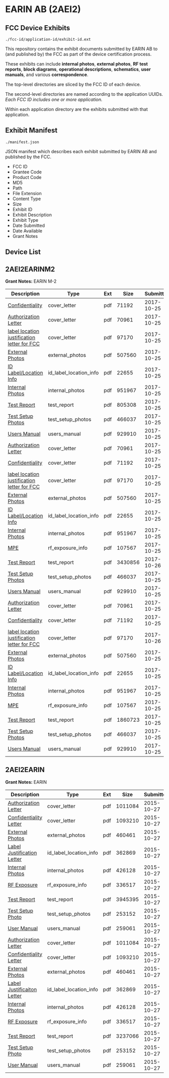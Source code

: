 # EARIN AB (2AEI2)
## FCC Device Exhibits

```
./fcc-id/application-id/exhibit-id.ext
```

This repository contains the exhibit documents submitted by EARIN AB to (and published by) the FCC as part of the device certification process.

These exhibits can include **internal photos**, **external photos**, **RF test reports**, **block diagrams**, **operational descriptions**, **schematics**, **user manuals**, and various **correspondence**.

The top-level directories are sliced by the FCC ID of each device.

The second-level directories are named according to the application UUIDs. *Each FCC ID includes one or more application.*

Within each application directory are the exhibits submitted with that application. 

## Exhibit Manifest

```
./manifest.json
```

JSON manifest which describes each exhibit submitted by EARIN AB and published by the FCC.

- FCC ID
- Grantee Code
- Product Code
- MD5
- Path
- File Extension
- Content Type
- Size
- Exhibit ID
- Exhibit Description
- Exhibit Type
- Date Submitted
- Date Available
- Grant Notes

## Device List
## 2AEI2EARINM2
**Grant Notes:** EARIN M-2

| Description | Type | Ext | Size | Submitted | Available |
| ----------- | ---- | --- | ---- | --------- | --------- |
| [Confidentiality](2AEI2EARINM2/3b144e74c81426a3c52456a17a5b798f/3616725.pdf) | cover_letter | pdf | 71192 | 2017-10-25 | 2017-10-27 |
| [Authorization Letter](2AEI2EARINM2/3b144e74c81426a3c52456a17a5b798f/3616724.pdf) | cover_letter | pdf | 70961 | 2017-10-25 | 2017-10-27 |
| [label location justification letter for FCC](2AEI2EARINM2/3b144e74c81426a3c52456a17a5b798f/3616729.pdf) | cover_letter | pdf | 97170 | 2017-10-25 | 2017-10-27 |
| [External Photos](2AEI2EARINM2/3b144e74c81426a3c52456a17a5b798f/3616696.pdf) | external_photos | pdf | 507560 | 2017-10-25 | 2018-04-24 |
| [ID Label/Location Info](2AEI2EARINM2/3b144e74c81426a3c52456a17a5b798f/3616701.pdf) | id_label_location_info | pdf | 22655 | 2017-10-25 | 2017-10-27 |
| [Internal Photos](2AEI2EARINM2/3b144e74c81426a3c52456a17a5b798f/3616699.pdf) | internal_photos | pdf | 951967 | 2017-10-25 | 2018-04-24 |
| [Test Report](2AEI2EARINM2/3b144e74c81426a3c52456a17a5b798f/3616753.pdf) | test_report | pdf | 805308 | 2017-10-25 | 2017-10-27 |
| [Test Setup Photos](2AEI2EARINM2/3b144e74c81426a3c52456a17a5b798f/3616702.pdf) | test_setup_photos | pdf | 466037 | 2017-10-25 | 2018-04-24 |
| [Users Manual](2AEI2EARINM2/3b144e74c81426a3c52456a17a5b798f/3616705.pdf) | users_manual | pdf | 929910 | 2017-10-25 | 2018-04-24 |
| [Authorization Letter](2AEI2EARINM2/63ac4e156738ffb2d083a8b1eb8e7167/3616724.pdf) | cover_letter | pdf | 70961 | 2017-10-25 | 2017-10-27 |
| [Confidentiality](2AEI2EARINM2/63ac4e156738ffb2d083a8b1eb8e7167/3616725.pdf) | cover_letter | pdf | 71192 | 2017-10-25 | 2017-10-27 |
| [label location justification letter for FCC](2AEI2EARINM2/63ac4e156738ffb2d083a8b1eb8e7167/3616729.pdf) | cover_letter | pdf | 97170 | 2017-10-25 | 2017-10-27 |
| [External Photos](2AEI2EARINM2/63ac4e156738ffb2d083a8b1eb8e7167/3616696.pdf) | external_photos | pdf | 507560 | 2017-10-25 | 2018-04-24 |
| [ID Label/Location Info](2AEI2EARINM2/63ac4e156738ffb2d083a8b1eb8e7167/3616701.pdf) | id_label_location_info | pdf | 22655 | 2017-10-25 | 2017-10-27 |
| [Internal Photos](2AEI2EARINM2/63ac4e156738ffb2d083a8b1eb8e7167/3616699.pdf) | internal_photos | pdf | 951967 | 2017-10-25 | 2018-04-24 |
| [MPE](2AEI2EARINM2/63ac4e156738ffb2d083a8b1eb8e7167/3616749.pdf) | rf_exposure_info | pdf | 107567 | 2017-10-25 | 2017-10-27 |
| [Test Report](2AEI2EARINM2/63ac4e156738ffb2d083a8b1eb8e7167/3617928.pdf) | test_report | pdf | 3430856 | 2017-10-26 | 2017-10-27 |
| [Test Setup Photos](2AEI2EARINM2/63ac4e156738ffb2d083a8b1eb8e7167/3616702.pdf) | test_setup_photos | pdf | 466037 | 2017-10-25 | 2018-04-24 |
| [Users Manual](2AEI2EARINM2/63ac4e156738ffb2d083a8b1eb8e7167/3616705.pdf) | users_manual | pdf | 929910 | 2017-10-25 | 2018-04-24 |
| [Authorization Letter](2AEI2EARINM2/03b059085eca8bbe4cee27414f143d9d/3616724.pdf) | cover_letter | pdf | 70961 | 2017-10-25 | 2017-10-27 |
| [Confidentiality](2AEI2EARINM2/03b059085eca8bbe4cee27414f143d9d/3616725.pdf) | cover_letter | pdf | 71192 | 2017-10-25 | 2017-10-27 |
| [label location justification letter for FCC](2AEI2EARINM2/03b059085eca8bbe4cee27414f143d9d/3616729.pdf) | cover_letter | pdf | 97170 | 2017-10-26 | 2017-10-27 |
| [External Photos](2AEI2EARINM2/03b059085eca8bbe4cee27414f143d9d/3616696.pdf) | external_photos | pdf | 507560 | 2017-10-25 | 2018-04-24 |
| [ID Label/Location Info](2AEI2EARINM2/03b059085eca8bbe4cee27414f143d9d/3616701.pdf) | id_label_location_info | pdf | 22655 | 2017-10-25 | 2017-10-27 |
| [Internal Photos](2AEI2EARINM2/03b059085eca8bbe4cee27414f143d9d/3616699.pdf) | internal_photos | pdf | 951967 | 2017-10-25 | 2018-04-24 |
| [MPE](2AEI2EARINM2/03b059085eca8bbe4cee27414f143d9d/3616749.pdf) | rf_exposure_info | pdf | 107567 | 2017-10-25 | 2017-10-27 |
| [Test Report](2AEI2EARINM2/03b059085eca8bbe4cee27414f143d9d/3616747.pdf) | test_report | pdf | 1860723 | 2017-10-25 | 2017-10-27 |
| [Test Setup Photos](2AEI2EARINM2/03b059085eca8bbe4cee27414f143d9d/3616702.pdf) | test_setup_photos | pdf | 466037 | 2017-10-25 | 2018-04-24 |
| [Users Manual](2AEI2EARINM2/03b059085eca8bbe4cee27414f143d9d/3616705.pdf) | users_manual | pdf | 929910 | 2017-10-25 | 2018-04-24 |
## 2AEI2EARIN
**Grant Notes:** EARIN

| Description | Type | Ext | Size | Submitted | Available |
| ----------- | ---- | --- | ---- | --------- | --------- |
| [Authorization Letter](2AEI2EARIN/3444b129d4e60b9e1cc11167ba03b503/2794881.pdf) | cover_letter | pdf | 1011084 | 2015-10-27 | 2015-10-27 |
| [Confidentiality Letter](2AEI2EARIN/3444b129d4e60b9e1cc11167ba03b503/2794882.pdf) | cover_letter | pdf | 1093210 | 2015-10-27 | 2015-10-27 |
| [External Photos](2AEI2EARIN/3444b129d4e60b9e1cc11167ba03b503/2794885.pdf) | external_photos | pdf | 460461 | 2015-10-27 | 2015-10-27 |
| [Label Justification Letter](2AEI2EARIN/3444b129d4e60b9e1cc11167ba03b503/2794890.pdf) | id_label_location_info | pdf | 362869 | 2015-10-27 | 2015-10-27 |
| [Internal Photos](2AEI2EARIN/3444b129d4e60b9e1cc11167ba03b503/2794884.pdf) | internal_photos | pdf | 426128 | 2015-10-27 | 2015-10-27 |
| [RF Exposure](2AEI2EARIN/3444b129d4e60b9e1cc11167ba03b503/2794886.pdf) | rf_exposure_info | pdf | 336517 | 2015-10-27 | 2015-10-27 |
| [Test Report](2AEI2EARIN/3444b129d4e60b9e1cc11167ba03b503/2794896.pdf) | test_report | pdf | 3945395 | 2015-10-27 | 2015-10-27 |
| [Test Setup Photo](2AEI2EARIN/3444b129d4e60b9e1cc11167ba03b503/2794888.pdf) | test_setup_photos | pdf | 253152 | 2015-10-27 | 2015-10-27 |
| [User Manual](2AEI2EARIN/3444b129d4e60b9e1cc11167ba03b503/2794889.pdf) | users_manual | pdf | 259061 | 2015-10-27 | 2015-10-27 |
| [Authorization Letter](2AEI2EARIN/d0f614e32230ea037fad335e2e4f8848/2794881.pdf) | cover_letter | pdf | 1011084 | 2015-10-27 | 2015-10-27 |
| [Confidentiality Letter](2AEI2EARIN/d0f614e32230ea037fad335e2e4f8848/2794882.pdf) | cover_letter | pdf | 1093210 | 2015-10-27 | 2015-10-27 |
| [External Photos](2AEI2EARIN/d0f614e32230ea037fad335e2e4f8848/2794885.pdf) | external_photos | pdf | 460461 | 2015-10-27 | 2015-10-27 |
| [Label Justificaiton Letter](2AEI2EARIN/d0f614e32230ea037fad335e2e4f8848/2794890.pdf) | id_label_location_info | pdf | 362869 | 2015-10-27 | 2015-10-27 |
| [Internal Photos](2AEI2EARIN/d0f614e32230ea037fad335e2e4f8848/2794884.pdf) | internal_photos | pdf | 426128 | 2015-10-27 | 2015-10-27 |
| [RF Exposure](2AEI2EARIN/d0f614e32230ea037fad335e2e4f8848/2794886.pdf) | rf_exposure_info | pdf | 336517 | 2015-10-27 | 2015-10-27 |
| [Test Report](2AEI2EARIN/d0f614e32230ea037fad335e2e4f8848/2794883.pdf) | test_report | pdf | 3237066 | 2015-10-27 | 2015-10-27 |
| [Test Setup Photo](2AEI2EARIN/d0f614e32230ea037fad335e2e4f8848/2794888.pdf) | test_setup_photos | pdf | 253152 | 2015-10-27 | 2015-10-27 |
| [User Manual](2AEI2EARIN/d0f614e32230ea037fad335e2e4f8848/2794889.pdf) | users_manual | pdf | 259061 | 2015-10-27 | 2015-10-27 |
